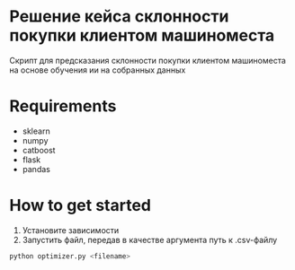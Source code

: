 # Решение кейса склонности покупки клиентом машиноместа
Скрипт для предсказания склонности покупки клиентом машиноместа на основе обучения ии на собранных данных

# Requirements
- sklearn
- numpy
- catboost
- flask
- pandas

# How to get started
1. Установите зависимости
2. Запустить файл, передав в качестве аргумента путь к .csv-файлу
```python
python optimizer.py <filename>
```
